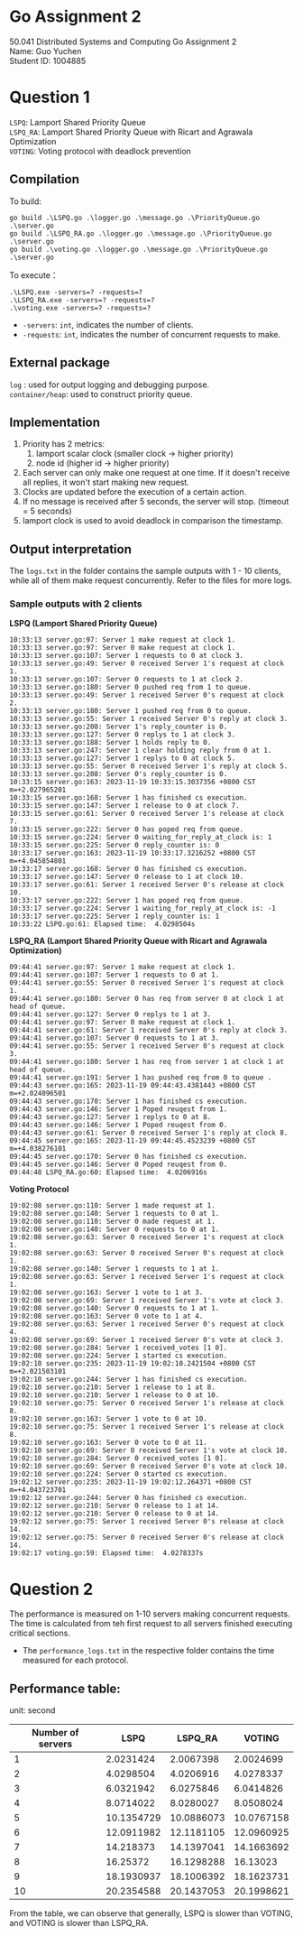 # Go Assignment 2
50.041 Distributed Systems and Computing Go Assignment 2  
Name: Guo Yuchen  
Student ID: 1004885  

# Question 1
`LSPQ`: Lamport Shared Priority Queue  
`LSPQ_RA`: Lamport Shared Priority Queue with Ricart and Agrawala Optimization  
`VOTING`: Voting protocol with deadlock prevention 

## Compilation
To build:
```
go build .\LSPQ.go .\logger.go .\message.go .\PriorityQueue.go .\server.go
go build .\LSPQ_RA.go .\logger.go .\message.go .\PriorityQueue.go .\server.go
go build .\voting.go .\logger.go .\message.go .\PriorityQueue.go .\server.go 
```

To execute：
```
.\LSPQ.exe -servers=? -requests=?
.\LSPQ_RA.exe -servers=? -requests=?
.\voting.exe -servers=? -requests=?
```  
- `-servers`: `int`, indicates the number of clients.  
- `-requests`: `int`, indicates the number of concurrent requests to make.   

## External package
`log` : used for output logging and debugging purpose.   
`container/heap`: used to construct priority queue.  

## Implementation
1. Priority has 2 metrics: 
	1. lamport scalar clock (smaller clock -> higher priority)
	2. node id (higher id -> higher priority)
2. Each server can only make one request at one time. If it doesn't receive all replies, it won't start making new request. 
3. Clocks are updated before the execution of a certain action.
4. If no message is received after 5 seconds, the server will stop. (timeout = 5 seconds)
5. lamport clock is used to avoid deadlock in comparison the timestamp.

## Output interpretation
The `logs.txt` in the folder contains the sample outputs with 1 - 10 clients, while all of them make request concurrently. Refer to the files for more logs.

### Sample outputs with 2 clients
**LSPQ (Lamport Shared Priority Queue)**
```log
10:33:13 server.go:97: Server 1 make request at clock 1.
10:33:13 server.go:97: Server 0 make request at clock 1.
10:33:13 server.go:107: Server 1 requests to 0 at clock 3.
10:33:13 server.go:49: Server 0 received Server 1's request at clock 1.
10:33:13 server.go:107: Server 0 requests to 1 at clock 2.
10:33:13 server.go:180: Server 0 pushed req from 1 to queue.
10:33:13 server.go:49: Server 1 received Server 0's request at clock 2.
10:33:13 server.go:180: Server 1 pushed req from 0 to queue.
10:33:13 server.go:55: Server 1 received Server 0's reply at clock 3.
10:33:13 server.go:208: Server 1's reply_counter is 0.
10:33:13 server.go:127: Server 0 replys to 1 at clock 3.
10:33:13 server.go:188: Server 1 holds reply to 0.
10:33:13 server.go:247: Server 1 clear holding reply from 0 at 1.
10:33:13 server.go:127: Server 1 replys to 0 at clock 5.
10:33:13 server.go:55: Server 0 received Server 1's reply at clock 5.
10:33:13 server.go:208: Server 0's reply_counter is 0.
10:33:15 server.go:163: 2023-11-19 10:33:15.3037356 +0800 CST m=+2.027965201
10:33:15 server.go:168: Server 1 has finished cs execution.
10:33:15 server.go:147: Server 1 release to 0 at clock 7.
10:33:15 server.go:61: Server 0 received Server 1's release at clock 7.
10:33:15 server.go:222: Server 0 has poped req from queue.
10:33:15 server.go:224: Server 0 waiting_for_reply_at_clock is: 1
10:33:15 server.go:225: Server 0 reply_counter is: 0
10:33:17 server.go:163: 2023-11-19 10:33:17.3216252 +0800 CST m=+4.045854801
10:33:17 server.go:168: Server 0 has finished cs execution.
10:33:17 server.go:147: Server 0 release to 1 at clock 10.
10:33:17 server.go:61: Server 1 received Server 0's release at clock 10.
10:33:17 server.go:222: Server 1 has poped req from queue.
10:33:17 server.go:224: Server 1 waiting_for_reply_at_clock is: -1
10:33:17 server.go:225: Server 1 reply_counter is: 1
10:33:22 LSPQ.go:61: Elapsed time:  4.0298504s
```

**LSPQ_RA (Lamport Shared Priority Queue with Ricart and Agrawala Optimization)**
```log
09:44:41 server.go:97: Server 1 make request at clock 1.
09:44:41 server.go:107: Server 1 requests to 0 at 1.
09:44:41 server.go:55: Server 0 received Server 1's request at clock 1.
09:44:41 server.go:180: Server 0 has req from server 0 at clock 1 at head of queue.
09:44:41 server.go:127: Server 0 replys to 1 at 3.
09:44:41 server.go:97: Server 0 make request at clock 1.
09:44:41 server.go:61: Server 1 received Server 0's reply at clock 3.
09:44:41 server.go:107: Server 0 requests to 1 at 3.
09:44:41 server.go:55: Server 1 received Server 0's request at clock 3.
09:44:41 server.go:180: Server 1 has req from server 1 at clock 1 at head of queue.
09:44:41 server.go:191: Server 1 has pushed req from 0 to queue .
09:44:43 server.go:165: 2023-11-19 09:44:43.4381443 +0800 CST m=+2.024096501
09:44:43 server.go:170: Server 1 has finished cs execution.
09:44:43 server.go:146: Server 1 Poped reuqest from 1.
09:44:43 server.go:127: Server 1 replys to 0 at 8.
09:44:43 server.go:146: Server 1 Poped reuqest from 0.
09:44:43 server.go:61: Server 0 received Server 1's reply at clock 8.
09:44:45 server.go:165: 2023-11-19 09:44:45.4523239 +0800 CST m=+4.038276101
09:44:45 server.go:170: Server 0 has finished cs execution.
09:44:45 server.go:146: Server 0 Poped reuqest from 0.
09:44:48 LSPQ_RA.go:60: Elapsed time:  4.0206916s
```
**Voting Protocol**
```log
19:02:08 server.go:110: Server 1 made request at 1.
19:02:08 server.go:140: Server 1 requests to 0 at 1.
19:02:08 server.go:110: Server 0 made request at 1.
19:02:08 server.go:140: Server 0 requests to 0 at 1.
19:02:08 server.go:63: Server 0 received Server 1's request at clock 1.
19:02:08 server.go:63: Server 0 received Server 0's request at clock 1.
19:02:08 server.go:140: Server 1 requests to 1 at 1.
19:02:08 server.go:63: Server 1 received Server 1's request at clock 1.
19:02:08 server.go:163: Server 1 vote to 1 at 3.
19:02:08 server.go:69: Server 1 received Server 1's vote at clock 3.
19:02:08 server.go:140: Server 0 requests to 1 at 1.
19:02:08 server.go:163: Server 0 vote to 1 at 4.
19:02:08 server.go:63: Server 1 received Server 0's request at clock 4.
19:02:08 server.go:69: Server 1 received Server 0's vote at clock 3.
19:02:08 server.go:284: Server 1 received_votes [1 0].
19:02:08 server.go:224: Server 1 started cs execution.
19:02:10 server.go:235: 2023-11-19 19:02:10.2421504 +0800 CST m=+2.021503101
19:02:10 server.go:244: Server 1 has finished cs execution.
19:02:10 server.go:210: Server 1 release to 1 at 8.
19:02:10 server.go:210: Server 1 release to 0 at 10.
19:02:10 server.go:75: Server 0 received Server 1's release at clock 8.
19:02:10 server.go:163: Server 1 vote to 0 at 10.
19:02:10 server.go:75: Server 1 received Server 1's release at clock 8.
19:02:10 server.go:163: Server 0 vote to 0 at 11.
19:02:10 server.go:69: Server 0 received Server 1's vote at clock 10.
19:02:10 server.go:284: Server 0 received_votes [1 0].
19:02:10 server.go:69: Server 0 received Server 0's vote at clock 10.
19:02:10 server.go:224: Server 0 started cs execution.
19:02:12 server.go:235: 2023-11-19 19:02:12.264371 +0800 CST m=+4.043723701
19:02:12 server.go:244: Server 0 has finished cs execution.
19:02:12 server.go:210: Server 0 release to 1 at 14.
19:02:12 server.go:210: Server 0 release to 0 at 14.
19:02:12 server.go:75: Server 1 received Server 0's release at clock 14.
19:02:12 server.go:75: Server 0 received Server 0's release at clock 14.
19:02:17 voting.go:59: Elapsed time:  4.0278337s
```

# Question 2
The performance is measured on 1-10 servers making concurrent requests. The time is calculated from teh first request to all servers finished executing critical sections.
- The `performance_logs.txt` in the respective folder contains the time measured for each protocol.  

## Performance table:
unit: second  

| Number of servers | LSPQ | LSPQ_RA | VOTING |
| ---------- | ---------- | ---------- | ---------- |
| 1 | 2.0231424 |  2.0067398 |  2.0024699 |
| 2 | 4.0298504 |  4.0206916 |  4.0278337 |
| 3 | 6.0321942 |  6.0275846 |  6.0414826 |
| 4 | 8.0714022 |  8.0280027 |  8.0508024 | 
| 5 | 10.1354729 |  10.0886073 |  10.0767158 |
| 6 | 12.0911982 |  12.1181105 |  12.0960925 |
| 7 | 14.218373 |  14.1397041 |  14.1663692 |
| 8 | 16.25372 |  16.1298288 |  16.13023 |
| 9 | 18.1930937 |  18.1006392 |  18.1623731 |
| 10 | 20.2354588 |  20.1437053 |  20.1998621 |

From the table, we can observe that generally, LSPQ is slower than VOTING, and VOTING is slower than LSPQ_RA.  